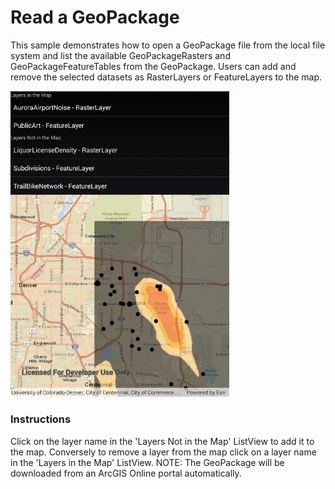 # Read a GeoPackage

This sample demonstrates how to open a GeoPackage file from the local file system and list the available GeoPackageRasters and GeoPackageFeatureTables from the GeoPackage. Users can add and remove the selected datasets as RasterLayers or FeatureLayers to the map.

<img src="ReadGeoPackage.jpg" width="350"/>

### Instructions

Click on the layer name in the 'Layers Not in the Map' ListView to add it to the map. Conversely to remove a layer from the map click on a layer name in the 'Layers in the Map' ListView. NOTE: The GeoPackage will be downloaded from an ArcGIS Online portal automatically.